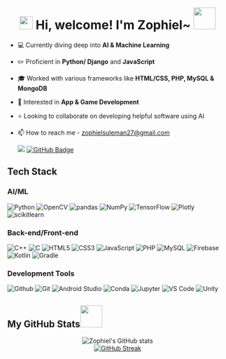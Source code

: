 <h1 align="center"><img src="https://emojis.slackmojis.com/emojis/images/1588315024/8823/hyperkitty.gif?1588315024" width="30" /> Hi, welcome! I'm Zophiel~ <img src="https://media.giphy.com/media/mGcNjsfWAjY5AEZNw6/giphy.gif" width="50"></h1>
 
- 💻 Currently diving deep into **AI & Machine Learning**
- ✏️ Proficient in **Python/ Django** and **JavaScript**
- 🎓 Worked with various frameworks like **HTML/CSS, PHP, MySQL & MongoDB**
- 🌱 Interested in **App & Game Development**
- ⭐️ Looking to collaborate on developing helpful software using AI
- 📫 How to reach me - zophielsuleman27@gmail.com



  ![](https://komarev.com/ghpvc/?username=zophiel27)
 <a href="https://github.com/zophiel27?tab=followers"><img src="https://img.shields.io/github/followers/zophiel27?label=Followers&style=social" alt="GitHub Badge"></a>
 <h2> Tech Stack </h2>

  <h3> AI/ML </h3>
 
 ![Python](https://img.shields.io/static/v1?style=for-the-badge&message=Python&color=d8b00d&logo=Python&logoColor=FFFFFF&label=)
 ![OpenCV](https://img.shields.io/static/v1?style=for-the-badge&message=OpenCV&color=8e5391&logo=OpenCV&logoColor=FFFFFF&label=)
 ![pandas](https://img.shields.io/static/v1?style=for-the-badge&message=pandas&color=150458&logo=pandas&logoColor=FFFFFF&label=)
 ![NumPy](https://img.shields.io/static/v1?style=for-the-badge&message=NumPy&color=013243&logo=NumPy&logoColor=FFFFFF&label=)
 ![TensorFlow](https://img.shields.io/static/v1?style=for-the-badge&message=TensorFlow&color=FF6F00&logo=TensorFlow&logoColor=FFFFFF&label=)
 ![Plotly](https://img.shields.io/static/v1?style=for-the-badge&message=Plotly&color=d8b00d&logo=Plotly&logoColor=FFFFFF&label=)
 ![scikitlearn](https://img.shields.io/static/v1?style=for-the-badge&message=Sklearn&color=E34F26&logo=scikitlearn&logoColor=FFFFFF&label=)

  
 <h3> Back-end/Front-end </h3>
 
 ![C++](https://img.shields.io/static/v1?style=for-the-badge&message=C%2B%2B&color=00599C&logo=C%2B%2B&logoColor=FFFFFF&label=)
 ![C](https://img.shields.io/static/v1?style=for-the-badge&message=C&color=222222&logo=C&logoColor=FFFFFF&label=)
 ![HTML5](https://img.shields.io/static/v1?style=for-the-badge&message=HTML5&color=E34F26&logo=HTML5&logoColor=FFFFFF&label=)
 ![CSS3](https://img.shields.io/static/v1?style=for-the-badge&message=CSS3&color=00599C&logo=CSS3&logoColor=FFFFFF&label=)
 ![JavaScript](https://img.shields.io/static/v1?style=for-the-badge&message=JavaScript&color=d8b00d&logo=JavaScript&logoColor=FFFFFF&label=)
 ![PHP](https://img.shields.io/static/v1?style=for-the-badge&message=PHP&color=7d747d&logo=phpmyadmin&logoColor=FFFFFF&label=)
 ![MySQL](https://img.shields.io/static/v1?style=for-the-badge&message=MySQL&color=8e5391&logo=MySQL&logoColor=FFFFFF&label=)
 ![Firebase](https://img.shields.io/static/v1?style=for-the-badge&message=Firebase&color=E34F26&logo=Firebase&logoColor=FFFFFF&label=)
 ![Kotlin](https://img.shields.io/static/v1?style=for-the-badge&message=Kotlin&color=d8b00d&logo=Kotlin&logoColor=FFFFFF&label=)
 ![Gradle](https://img.shields.io/static/v1?style=for-the-badge&message=Gradle&color=02303A&logo=Gradle&logoColor=FFFFFF&label=)

 <h3> Development Tools </h3>
 
 ![Github](https://img.shields.io/static/v1?style=for-the-badge&message=Github&color=222222&logo=Github&logoColor=FFFFFF&label=)
 ![Git](https://img.shields.io/static/v1?style=for-the-badge&message=Git&color=d8b00d&logo=Git&logoColor=FFFFFF&label=)
 ![Android Studio](https://img.shields.io/static/v1?style=for-the-badge&message=AndroidStudio&color=00A95C&logo=Android&logoColor=FFFFFF&label=)
 ![Conda](https://img.shields.io/static/v1?style=for-the-badge&message=Anaconda&color=013243&logo=Anaconda&logoColor=FFFFFF&label=)
 ![Jupyter](https://img.shields.io/static/v1?style=for-the-badge&message=Jupyter&color=E34F26&logo=Jupyter&logoColor=FFFFFF&label=)
 ![VS Code](https://img.shields.io/static/v1?style=for-the-badge&message=vscode&color=00599C&logo=vscode&logoColor=FFFFFF&label=)
 ![Unity](https://img.shields.io/static/v1?style=for-the-badge&message=Unity&color=222222&logo=Unity&logoColor=FFFFFF&label=)

 <h2>My GitHub Stats<img src="https://media.giphy.com/media/VgCDAzcKvsR6OM0uWg/giphy.gif" width="50"> </h2>
 <div align="center">
     <img src="https://github-readme-stats.vercel.app/api?username=zophiel27&theme=tokyonight&show_icons=true&show=reviews,prs_merged,prs_merged_percentage&hide=contribs,issues" alt="Zophiel's GitHub stats">
     <br>
     <a href="https://streak-stats.demolab.com/?user=zophiel27&theme=tokyonight">
         <img src="https://streak-stats.demolab.com/?user=zophiel27&theme=tokyonight" alt="GitHub Streak">
     </a>
 </div>

      
    

